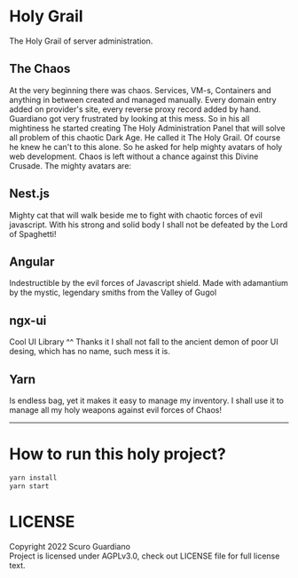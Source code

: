 <div style="text-aling: center">

# Holy Grail

The Holy Grail of server administration.

## The Chaos
At the very beginning there was chaos. Services, VM-s, Containers and anything in between created and managed manually. Every domain entry added on provider's site, every reverse proxy record added by hand. Guardiano got very frustrated by looking at this mess. So in his all mightiness he started creating The Holy Administration Panel that will solve all problem of this chaotic Dark Age. He called it The Holy Grail. Of course he knew he can't to this alone. So he asked for help mighty avatars of holy web development. Chaos is left without a chance against this Divine Crusade. The mighty avatars are:

## Nest.js
Mighty cat that will walk beside me to fight with chaotic forces of evil javascript. With his strong and solid body I shall not be defeated by the Lord of Spaghetti!

## Angular
Indestructible by the evil forces of Javascript shield. Made with adamantium by the mystic, legendary smiths from the Valley of Gugol

## ngx-ui
Cool UI Library ^^ Thanks it I shall not fall to the ancient demon of poor UI desing, which has no name, such mess it is.

## Yarn
Is endless bag, yet it makes it easy to manage my inventory. I shall use it to manage all my holy weapons against evil forces of Chaos!

---
# How to run this holy project?
```sh
yarn install
yarn start
```

# LICENSE
Copyright 2022 Scuro Guardiano  
Project is licensed under AGPLv3.0, check out LICENSE file for full license text.

</div>
